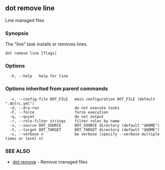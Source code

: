 ## dot remove line

Line managed files

### Synopsis

The "line" task installs or removes lines.

```
dot remove line [flags]
```

### Options

```
  -h, --help   help for line
```

### Options inherited from parent commands

```
  -c, --config-file DOT_FILE   main configuration DOT_FILE (default ".dotrc.yml")
  -d, --dry-run                do not execute tasks
  -F, --force                  force execution
  -q, --quiet                  do not output
  -r, --role-filter strings    filter roles by name
  -s, --source DOT_SOURCE      DOT_SOURCE directory (default "$HOME")
  -t, --target DOT_TARGET      DOT_TARGET directory (default "$HOME")
  -v, --verbose n              be verbose (specify --verbose multiple times or level n)
```

### SEE ALSO

* [dot remove](dot_remove.md)	 - Remove managed files


